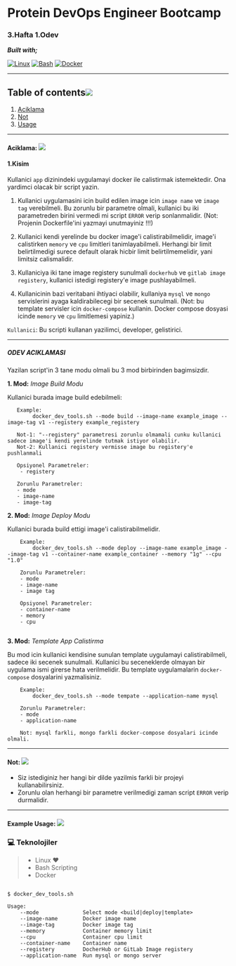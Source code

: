 # Protein DevOps Engineer Bootcamp

### 3.Hafta 1.Odev

**_Built with;_**

[![Linux][#linux]][@linux] [![Bash][#bash]][@bash] [![Docker][#docker]][@docker] 

---

## Table of contents[![](./docs/img/pin.svg)](#table-of-contents)

1. [Aciklama](#aciklama)
2. [Not](#not)
3. [Usage](#usage)

---

#### Aciklama: [![](./docs/img/pin.svg)](#aciklama)

#### 1.Kisim

Kullanici `app` dizinindeki uygulamayi docker ile calistirmak istemektedir. Ona yardimci olacak bir script yazin.

1. Kullanici uygulamasini icin build edilen image icin `image name` ve `image tag` verebilmeli. Bu zorunlu 
   bir parametre olmali, kullanici bu iki parametreden birini vermedi mi script `ERROR` verip sonlanmalidir.
   (Not: Projenin Dockerfile'ini yazmayi unutmayiniz !!!)

2. Kullanici kendi yerelinde bu docker image'i calistirabilmelidir, image'i calistirken `memory` ve `cpu` limitleri
   tanimlayabilmeli. Herhangi bir limit belirtilmedigi surece default olarak hicbir limit belirtilmemelidir, yani 
   limitsiz calismalidir.

3. Kullaniciya iki tane image registery sunulmali `dockerhub` ve `gitlab image registery`, kullanici istedigi registery'e image pushlayabilmeli.

4. Kullanicinin bazi veritabani ihtiyaci olabilir, kullaniya `mysql` ve `mongo` servislerini ayaga kaldirabilecegi bir secenek sunulmali.
   (Not: bu template servisler icin `docker-compose` kullanin. Docker compose dosyasi icinde `memory` ve `cpu` limitlemesi yapiniz.)


`Kullanici`: Bu scripti kullanan yazilimci, developer, gelistirici.

---

##### ODEV ACIKLAMASI ####

Yazilan script'in 3 tane modu olmali bu 3 mod birbirinden bagimsizdir.

**1. Mod:** *Image Build Modu*

   Kullanici burada image build edebilmeli:

```shell
   Example:
        docker_dev_tools.sh --mode build --image-name example_image --image-tag v1 --registery example_registery     
    
   Not-1: "--registery" parametresi zorunlu olmamali cunku kullanici sadece image'i kendi yerelinde tutmak istiyor olabilir.  
   Not-2: Kullanici registery vermisse image bu registery'e pushlanmali
   
   Opsiyonel Parametreler:
    - registery
   
   Zorunlu Parametreler:
   - mode
   - image-name
   - image-tag
```

**2. Mod:** *Image Deploy Modu*

Kullanici burada build ettigi image'i calistirabilmelidir.

```shell
    Example: 
        docker_dev_tools.sh --mode deploy --image-name example_image --image-tag v1 --container-name example_container --memory "1g" --cpu "1.0"
    
    Zorunlu Parametreler:
    - mode
    - image-name
    - image tag
    
    Opsiyonel Parametreler:
    - container-name
    - memory
    - cpu 
          
```

**3. Mod:** *Template App Calistirma*

Bu mod icin kullanici kendisine sunulan template uygulamayi calistirabilmeli, sadece iki secenek sunulmali.
Kullanici bu seceneklerde olmayan bir uygulama ismi girerse hata verilmelidir. Bu template uygulamalarin `docker-compose` 
dosyalarini yazmalisiniz.

```shell
    Example: 
        docker_dev_tools.sh --mode tempate --application-name mysql
    
    Zorunlu Parametreler:
    - mode
    - application-name
    
    Not: mysql farkli, mongo farkli docker-compose dosyalari icinde olmali.
```




---

#### Not: [![](./docs/img/pin.svg)](#not)

- Siz istediginiz her hangi bir dilde yazilmis farkli bir projeyi kullanabilirsiniz.
- Zorunlu olan herhangi bir parametre verilmedigi zaman script `ERROR` verip durmalidir.
---


#### Example Usage: [![](./docs/img/pin.svg)](#usage)

### :computer: **Teknolojiler**

> - Linux :heart:
> - Bash Scripting
> - Docker

<!-- Badge Index -->

[#linux]: https://img.shields.io/badge/Linux-FCC624?style=flat&logo=linux&logoColor=black
[#bash]: https://img.shields.io/badge/Bash-4EAA25?style=flat&logo=GNU%20Bash&logoColor=white
[#docker]: https://img.shields.io/badge/docker-183A61?style=flat&logo=virtualbox&logoColor=blue


<!-- URL Index -->

[@patika]: https://www.patika.dev/
[@protein]: https://protein.tech/
[@linux]: https://www.linux.org/
[@bash]: https://www.gnu.org/software/bash/
[@docker]: https://www.docker.com/








```shell

$ docker_dev_tools.sh

Usage:
    --mode              Select mode <build|deploy|template> 
    --image-name        Docker image name
    --image-tag         Docker image tag
    --memory            Container memory limit
    --cpu               Container cpu limit
    --container-name    Container name
    --registery         DocherHub or GitLab Image registery
    --application-name  Run mysql or mongo server
```

